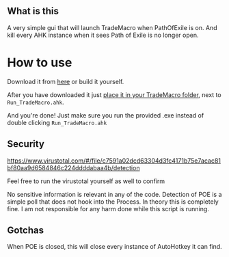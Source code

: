 ## What is this

A very simple gui that will launch TradeMacro when PathOfExile is on. And kill every AHK instance when it sees
Path of Exile is no longer open.

# How to use

Download it from [here](https://raw.githubusercontent.com/JonSnowbd/RunPoeTradeScript/master/dist/StartPoETrade.exe) or build it yourself.

After you have downloaded it just [place it in your TradeMacro folder](https://i.imgur.com/wjH1knL.png), next to `Run_TradeMacro.ahk`.

And you're done! Just make sure you run the provided .exe instead of double clicking `Run_TradeMacro.ahk` 

## Security

https://www.virustotal.com/#/file/c7591a02dcd63304d3fc4171b75e7acac81bf80aa9d6584846c224ddddabaa4b/detection

Feel free to run the virustotal yourself as well to confirm

No sensitive information is relevant in any of the code. Detection of POE is a simple poll that does not
hook into the Process. In theory this is completely fine. I am not responsible for any harm done while this
script is running.

## Gotchas

When POE is closed, this will close every instance of AutoHotkey it can find.
